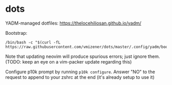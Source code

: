# dots
YADM-managed dotfiles:
https://thelocehiliosan.github.io/yadm/

Bootstrap:
```
/bin/bash -c "$(curl -fL https://raw.githubusercontent.com/vmizener/dots/master/.config/yadm/bootstrap)"
```

Note that updating neovim will produce spurious errors; just ignore them.
(TODO: keep an eye on a vim-packer update regarding this)

Configure p10k prompt by running `p10k configure`.
Answer "NO" to the request to append to your zshrc at the end (it's already setup to use it)
